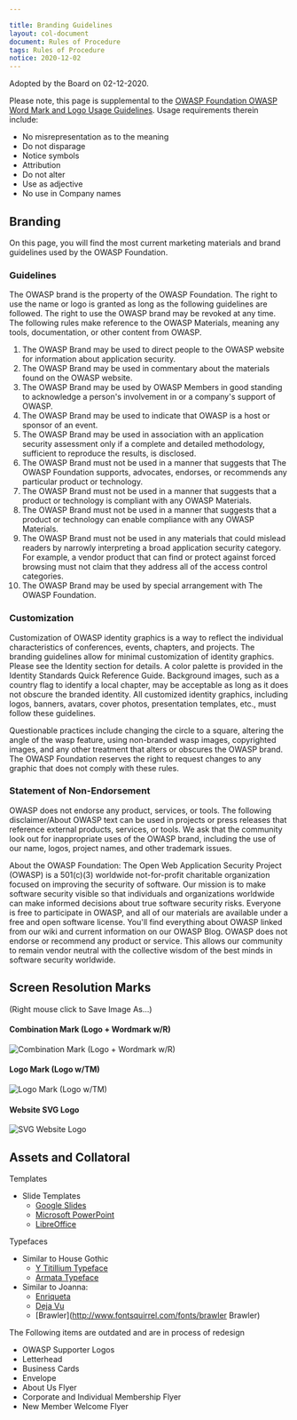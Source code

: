 ```yaml
---

title: Branding Guidelines
layout: col-document
document: Rules of Procedure
tags: Rules of Procedure
notice: 2020-12-02
---
```


Adopted by the Board on 02-12-2020.

Please note, this page is supplemental to the [OWASP Foundation OWASP Word Mark and Logo Usage Guidelines](/www-policy/operational/mark-usage-guidelines). Usage requirements therein include:

- No misrepresentation as to the meaning
- Do not disparage
- Notice symbols
- Attribution
- Do not alter
- Use as adjective
- No use in Company names

## Branding

On this page, you will find the most current marketing materials and brand guidelines used by the OWASP Foundation.

###  Guidelines

The OWASP brand is the property of the OWASP Foundation. The right to use the name or logo is granted as long as the following guidelines are followed. The right to use the OWASP brand may be revoked at any time. The following rules make reference to the OWASP Materials, meaning any tools, documentation, or other content from OWASP.

1. The OWASP Brand may be used to direct people to the OWASP website for information about application security.
2. The OWASP Brand may be used in commentary about the materials found on the OWASP website.
3. The OWASP Brand may be used by OWASP Members in good standing to acknowledge a person's involvement in or a company's support of OWASP.
4. The OWASP Brand may be used to indicate that OWASP is a host or sponsor of an event.
5. The OWASP Brand may be used in association with an application security assessment only if a complete and detailed methodology, sufficient to reproduce the results, is disclosed.
6. The OWASP Brand must not be used in a manner that suggests that The OWASP Foundation supports, advocates, endorses, or recommends any particular product or technology.
7. The OWASP Brand must not be used in a manner that suggests that a product or technology is compliant with any OWASP Materials.
8. The OWASP Brand must not be used in a manner that suggests that a product or technology can enable compliance with any OWASP Materials.
9. The OWASP Brand must not be used in any materials that could mislead readers by narrowly interpreting a broad application security category. For example, a vendor product that can find or protect against forced browsing must not claim that they address all of the access control categories.
10. The OWASP Brand may be used by special arrangement with The OWASP Foundation.

### Customization

Customization of OWASP identity graphics is a way to reflect the individual characteristics of conferences, events, chapters, and projects. The branding guidelines allow for minimal customization of identity graphics. Please see the Identity section for details. A color palette is provided in the Identity Standards Quick Reference Guide. Background images, such as a country flag to identify a local chapter, may be acceptable as long as it does not obscure the branded identity. All customized identity graphics, including logos, banners, avatars, cover photos, presentation templates, etc., must follow these guidelines.

Questionable practices include changing the circle to a square, altering the angle of the wasp feature, using non-branded wasp images, copyrighted images, and any other treatment that alters or obscures the OWASP brand. The OWASP Foundation reserves the right to request changes to any graphic that does not comply with these rules.

### Statement of Non-Endorsement

OWASP does not endorse any product, services, or tools. The following disclaimer/About OWASP text can be used in projects or press releases that reference external products, services, or tools. We ask that the community look out for inappropriate uses of the OWASP brand, including the use of our name, logos, project names, and other trademark issues.

About the OWASP Foundation: The Open Web Application Security Project (OWASP) is a 501(c)(3) worldwide not-for-profit charitable organization focused on improving the security of software. Our mission is to make software security visible so that individuals and organizations worldwide can make informed decisions about true software security risks. Everyone is free to participate in OWASP, and all of our materials are available under a free and open software license. You'll find everything about OWASP linked from our wiki and current information on our OWASP Blog. OWASP does not endorse or recommend any product or service. This allows our community to remain vendor neutral with the collective wisdom of the best minds in software security worldwide.

##  Screen Resolution Marks
(Right mouse click to Save Image As...)

#### Combination Mark (Logo + Wordmark w/R)
![Combination Mark (Logo + Wordmark w/R)](/www-policy/branding-assets/OWASP-Combination-mark-r.png)

#### Logo Mark (Logo w/TM)
![Logo Mark (Logo w/TM)](/www-policy/branding-assets/OWASP-logo-tm.jpg)

#### Website SVG Logo
![SVG Website Logo](/assets/images/logo.svg)
##  Assets and Collatoral


Templates
- Slide Templates
   - [Google Slides](https://docs.google.com/presentation/d/1tbvT9WDb0q6RN9OgsAHBjN0QHNPZay8WSule74MzzZ4/edit?usp=sharing)
   - [Microsoft PowerPoint](/www-policy/branding-assets/OWASP_Generic_Template_r1.potx)
   - [LibreOffice](/www-policy/branding-assets/OWASP_GENERIC_TEMPLATE.odp)

Typefaces
- Similar to House Gothic
  - [Y Titillium Typeface](http://www.fontsquirrel.com/fonts/Titillium)
  - [Armata Typeface](http://www.fontsquirrel.com/fonts/armata)
- Similar to Joanna:
  - [Enriqueta](http://www.fontsquirrel.com/fonts/enriqueta)
  - [Deja Vu](http://www.fontsquirrel.com/fonts/DejaVu-Serif)
  - [Brawler](http://www.fontsquirrel.com/fonts/brawler Brawler)

The Following items are outdated and are in process of redesign
- OWASP Supporter Logos
- Letterhead
- Business Cards
- Envelope
- About Us Flyer
- Corporate and Individual Membership Flyer
- New Member Welcome Flyer
